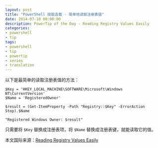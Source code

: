```yaml
---
layout: post
title: "PowerShell 技能连载 - 简单地读取注册表值"
date: 2014-07-10 00:00:00
description: PowerTip of the Day - Reading Registry Values Easily
categories:
- powershell
- tip
tags:
- powershell
- tip
- powertip
- series
- translation
---
```

以下是最简单的读取注册表值的方法：

    $Key = 'HKEY_LOCAL_MACHINE\SOFTWARE\Microsoft\Windows NT\CurrentVersion'
    $Name = 'RegisteredOwner'
    
    $result = (Get-ItemProperty -Path "Registry::$Key" -ErrorAction Stop).$Name
    
    "Registered Windows Owner: $result"
    
只需要将 `$Key` 替换成注册表项，将 `$Name` 替换成注册表键，就能读取它的值。

<!--more-->
本文国际来源：[Reading Registry Values Easily](http://community.idera.com/powershell/powertips/b/tips/posts/reading-registry-values-easily)
